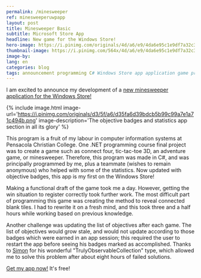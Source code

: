```yaml
---
permalink: /minesweeper
ref: minesweeperuwpapp
layout: post
title: Minesweeper Basic
subtitle: Microsoft Store App
headline: New game for the Windows Store!
hero-image: https://i.pinimg.com/originals/4d/a6/e9/4da6e95c1e9df7a32c30be1072e6d803.png
thumbnail-image: https://i.pinimg.com/564x/4d/a6/e9/4da6e95c1e9df7a32c30be1072e6d803.jpg
image-by:
lang: en
categories: blog
tags: announcement programming C# Windows Store app application game program minesweeper project UWP Windows10
---
```

I am excited to announce my development of a <a href="https://www.microsoft.com/en-us/store/p/minesweeper-basic/9plmlc1pkc6g">new minesweeper application for the Windows Store!</a>

{% include image.html image-url='https://i.pinimg.com/originals/d3/5f/a6/d35fa6d39bdcb5b99c99a7e1a71c494b.png' image-description='The objective badges and statistics app section in all its glory' %}

This program is a fruit of my labour in computer information systems at Pensacola Christian College. One .NET programming course final project was to create a game such as connect four, tic-tac-toe 3D, an adventure game, or minesweeper. Therefore, this program was made in C#, and was principally programmed by me, plus a teammate (wishes to remain anonymous) who helped with some of the statistics. Now updated with objective badges, this app is my first on the Windows Store!

Making a functional draft of the game took me a day. However, getting the win situation to register correctly took further work. The most difficult part of programming this game was creating the method to reveal connected blank tiles. I had to rewrite it on a fresh mind, and this took three and a half hours while working based on previous knowledge.

Another challenge was updating the list of objectives after each game. The list of objectives would grow stale, and would not update according to those badges which were earned in an app session; this required the user to restart the app before seeing his badges marked as accomplished. Thanks to <a href="https://stackoverflow.com/users/600698/simon">Simon</a> for his wonderful "TrulyObservableCollection" type, which allowed me to solve this problem after about eight hours of failed solutions.

<a href="https://www.microsoft.com/en-us/store/p/minesweeper-basic/9plmlc1pkc6g">Get my app now!</a> It's free!

